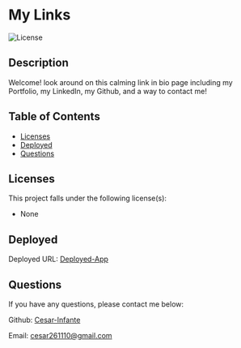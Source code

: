 # My Links
![License](https://img.shields.io/static/v1?label=License&message="None&color=BLUE)
## Description
Welcome! look around on this calming link in bio page including my Portfolio, my LinkedIn, my Github, and a way to contact me!
## Table of Contents
* [Licenses](#licenses)
* [Deployed](#deployed)
* [Questions](#questions)
## Licenses
This project falls under the following license(s): 

* None
## Deployed
Deployed URL: [Deployed-App](https://cesar-infante.github.io/link-in-bio-page/)
## Questions
If you have any questions, please contact me below: 

Github: [Cesar-Infante](https://github.com/Cesar-Infante) 

Email: cesar261110@gmail.com